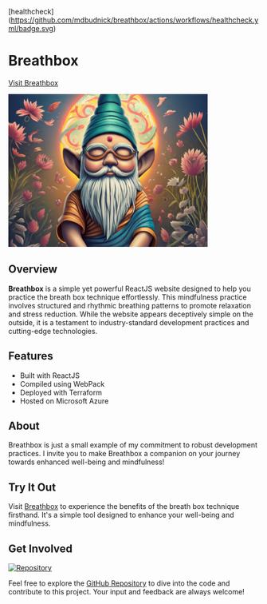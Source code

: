 [healthcheck]
(https://github.com/mdbudnick/breathbox/actions/workflows/healthcheck.yml/badge.svg)

# Breathbox

[Visit Breathbox](https://breathbox.net/)

![Breathbox Icon](src/img/buddha-gnome-smaller.jpg)

## Overview

**Breathbox** is a simple yet powerful ReactJS website designed to help you practice the breath box technique effortlessly. This mindfulness practice involves structured and rhythmic breathing patterns to promote relaxation and stress reduction. While the website appears deceptively simple on the outside, it is a testament to industry-standard development practices and cutting-edge technologies.

## Features

- Built with ReactJS
- Compiled using WebPack
- Deployed with Terraform
- Hosted on Microsoft Azure

## About

Breathbox is just a small example of my commitment to robust development practices. I invite you to make Breathbox a companion on your journey towards enhanced well-being and mindfulness!

## Try It Out

Visit [Breathbox](https://breathbox.net/) to experience the benefits of the breath box technique firsthand. It's a simple tool designed to enhance your well-being and mindfulness.

## Get Involved

[![Repository](https://img.shields.io/badge/Repository-GitHub-brightgreen.svg)](https://github.com/mdbudnick/breathbox/)

Feel free to explore the [GitHub Repository](https://github.com/mdbudnick/breathbox/) to dive into the code and contribute to this project. Your input and feedback are always welcome!

